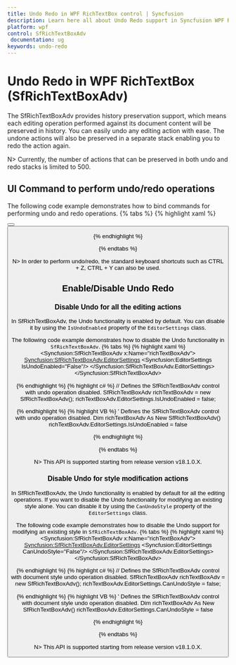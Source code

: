 ```yaml
---
title: Undo Redo in WPF RichTextBox control | Syncfusion
description: Learn here all about Undo Redo support in Syncfusion WPF RichTextBox (SfRichTextBoxAdv) control and more.
platform: wpf
control: SfRichTextBoxAdv
 documentation: ug
keywords: undo-redo
---
```

# Undo Redo in WPF RichTextBox (SfRichTextBoxAdv)

The SfRichTextBoxAdv provides history preservation support, which means each editing operation performed against its document content will be preserved in history. You can easily undo any editing action with ease. The undone actions will also be preserved in a separate stack enabling you to redo the action again.

N> Currently, the number of actions that can be preserved in both undo and redo stacks is limited to 500.

## UI Command to perform undo/redo operations

The following code example demonstrates how to bind commands for performing undo and redo operations.
{% tabs %}
{% highlight xaml %}
<!-- Binds button to the UndoCommand -->
<Button Content="Undo" Command="RichTextBoxAdv:SfRichTextBoxAdv.UndoCommand" CommandTarget="{Binding ElementName=richTextBoxAdv}" />
<!-- Binds button to the RedoCommand -->
<Button Content="Redo" Command="RichTextBoxAdv:SfRichTextBoxAdv.RedoCommand" CommandTarget="{Binding ElementName=richTextBoxAdv}" />


{% endhighlight %}

{% endtabs %}

N> In order to perform undo/redo, the standard keyboard shortcuts such as CTRL + Z, CTRL + Y can also be used.

## Enable/Disable Undo Redo

### Disable Undo for all the editing actions

In SfRichTextBoxAdv, the Undo functionality is enabled by default. You can disable it by using the `IsUndoEnabled` property of the `EditorSettings` class.

The following code example demonstrates how to disable the Undo functionality in `SfRichTextBoxAdv`.
{% tabs %}
{% highlight xaml %}
<Syncfusion:SfRichTextBoxAdv x:Name="richTextBoxAdv">
	<Syncfusion:SfRichTextBoxAdv.EditorSettings>
		<Syncfusion:EditorSettings IsUndoEnabled="False"/>
	</Syncfusion:SfRichTextBoxAdv.EditorSettings>
</Syncfusion:SfRichTextBoxAdv>


{% endhighlight %}
{% highlight c# %}
// Defines the SfRichTextBoxAdv control with undo operation disabled.
SfRichTextBoxAdv richTextBoxAdv = new SfRichTextBoxAdv();
richTextBoxAdv.EditorSettings.IsUndoEnabled = false;


{% endhighlight %}
{% highlight VB %}
' Defines the SfRichTextBoxAdv control with undo operation disabled.
Dim richTextBoxAdv As New SfRichTextBoxAdv()
richTextBoxAdv.EditorSettings.IsUndoEnabled = false


{% endhighlight %}

{% endtabs %}

N> This API is supported starting from release version v18.1.0.X.

### Disable Undo for style modification actions

In SfRichTextBoxAdv, the Undo functionality is enabled by default for all the editing operations. If you want to disable the Undo functionality for modifying an existing style alone. You can disable it by using the `CanUndoStyle` property of the `EditorSettings` class.

The following code example demonstrates how to disable the Undo support for modifying an existing style in `SfRichTextBoxAdv`.
{% tabs %}
{% highlight xaml %}
<Syncfusion:SfRichTextBoxAdv x:Name="richTextBoxAdv">
	<Syncfusion:SfRichTextBoxAdv.EditorSettings>
		<Syncfusion:EditorSettings CanUndoStyle="False"/>
	</Syncfusion:SfRichTextBoxAdv.EditorSettings>
</Syncfusion:SfRichTextBoxAdv>


{% endhighlight %}
{% highlight c# %}
// Defines the SfRichTextBoxAdv control with document style undo operation disabled.
SfRichTextBoxAdv richTextBoxAdv = new SfRichTextBoxAdv();
richTextBoxAdv.EditorSettings.CanUndoStyle = false;


{% endhighlight %}
{% highlight VB %}
' Defines the SfRichTextBoxAdv control with document style undo operation disabled.
Dim richTextBoxAdv As New SfRichTextBoxAdv()
richTextBoxAdv.EditorSettings.CanUndoStyle = false


{% endhighlight %}

{% endtabs %}

N> This API is supported starting from release version v18.1.0.X.
